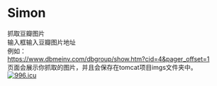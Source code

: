 # Simon
抓取豆瓣图片</br>
输入框输入豆瓣图片地址</br>
例如：</br>
https://www.dbmeinv.com/dbgroup/show.htm?cid=4&pager_offset=1 </br>
页面会展示你抓取的图片，并且会保存在tomcat项目imgs文件夹中。</br>
[![996.icu](https://img.shields.io/badge/link-996.icu-red.svg)](https://996.icu)
